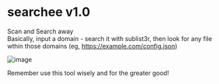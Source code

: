 # searchee v1.0
Scan and Search away<br>
Basically, input a domain - search it with sublist3r, then look for any file wthin those domains (eg, https://example.com/config.json)

![image](https://user-images.githubusercontent.com/49936643/134088604-3deabc1f-8111-4132-ad3f-0c63fce076af.png)


Remember use this tool wisely and for the greater good!
